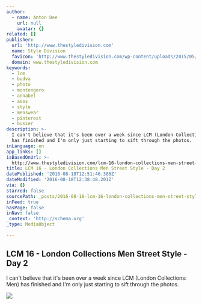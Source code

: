 ```yaml
---
author:
  - name: Anton Dee
    url: null
    avatar: {}
related: []
publisher:
  url: 'http://www.thestyledivision.com'
  name: Style Division
  favicon: 'http://www.thestyledivision.com/wp-content/uploads/2015/05/favicon2-copy.png'
  domain: www.thestyledivision.com
keywords:
  - lcm
  - budva
  - photo
  - montengero
  - annabel
  - asos
  - style
  - menswear
  - pinterest
  - busier
description: >-
  I can't believe that it's been over a week since LCM (London Collections: Men)
  has finished and I'm only just starting to sift through the photos.
inLanguage: en
app_links: []
isBasedOnUrl: >-
  http://www.thestyledivision.com/lcm-16-london-collections-men-street-style-day-2
title: LCM 16 - London Collections Men Street Style - Day 2
datePublished: '2016-08-18T12:51:46.386Z'
dateModified: '2016-08-18T12:38:48.201Z'
via: {}
starred: false
sourcePath: _posts/2016-08-18-lcm-16-london-collections-men-street-style-day-2.md
inFeed: true
hasPage: false
inNav: false
_context: 'http://schema.org'
_type: MediaObject

---
```

<article style=""><h1>LCM 16 - London Collections Men Street Style - Day 2</h1><p>I can't believe that it's been over a week since LCM (London Collections: Men) has finished and I'm only just starting to sift through the photos.</p><img src="http://www.thestyledivision.com/wp-content/uploads/2016/01/ootd-princelet-street-shoreditch-bailey-nelson-11.jpg" /></article>